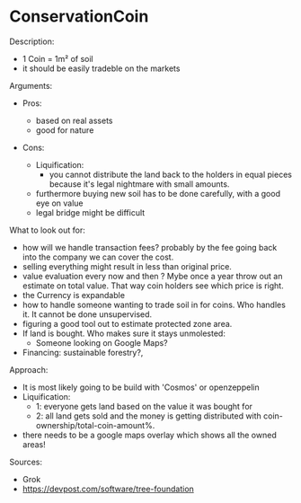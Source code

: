 # ConservationCoin
Description:
  - 1 Coin = 1m² of soil
  - it should be easily tradeble on the markets

Arguments:
  - Pros:
    - based on real assets
    - good for nature
  
  - Cons:
    - Liquification:
      - you cannot distribute the land back to the holders in equal pieces because it's legal nightmare with small amounts.
    - furthermore buying new soil has to be done carefully, with a good eye on value
    - legal bridge might be difficult

What to look out for:
  - how will we handle transaction fees? probably by the fee going back into the company we can cover the cost.
  - selling everything might result in less than original price.
  - value evaluation every now and then ? Mybe once a year throw out an estimate on total value. That way coin holders see which price is right.
  - the Currency is expandable
  - how to handle someone wanting to trade soil in for coins. Who handles it. It cannot be done unsupervised.
  - figuring a good tool out to estimate protected zone area.
  - If land is bought. Who makes sure it stays unmolested:
    - Someone looking on Google Maps?
  - Financing: sustainable forestry?, 

Approach:
  - It is most likely going to be build with 'Cosmos' or openzeppelin
  - Liquification:
      - 1: everyone gets land based on the value it was bought for
      - 2: all land gets sold and the money is getting distributed with coin-ownership/total-coin-amount%.
  - there needs to be a google maps overlay which shows all the owned areas!

Sources:
  - Grok
  - https://devpost.com/software/tree-foundation

